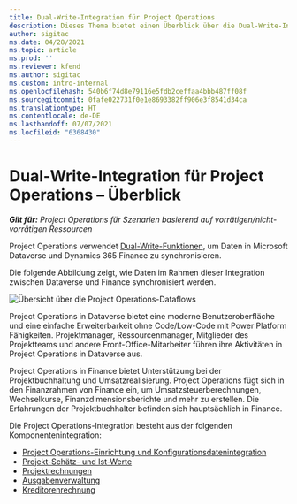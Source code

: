 ```yaml
---
title: Dual-Write-Integration für Project Operations
description: Dieses Thema bietet einen Überblick über die Dual-Write-Integration von Project Operations.
author: sigitac
ms.date: 04/28/2021
ms.topic: article
ms.prod: ''
ms.reviewer: kfend
ms.author: sigitac
ms.custom: intro-internal
ms.openlocfilehash: 540b6f74d8e79116e5fdb2ceffaa4bbb487ff08f
ms.sourcegitcommit: 0fafe022731f0e1e8693382ff906e3f8541d34ca
ms.translationtype: HT
ms.contentlocale: de-DE
ms.lasthandoff: 07/07/2021
ms.locfileid: "6368430"
---
```

# <a name="project-operations-dual-write-integration-overview"></a>Dual-Write-Integration für Project Operations – Überblick

_**Gilt für:** Project Operations für Szenarien basierend auf vorrätigen/nicht-vorrätigen Ressourcen_

Project Operations verwendet [Dual-Write-Funktionen](/dynamics365/fin-ops-core/dev-itpro/data-entities/dual-write/dual-write-home-page), um Daten in Microsoft Dataverse und Dynamics 365 Finance zu synchronisieren.

Die folgende Abbildung zeigt, wie Daten im Rahmen dieser Integration zwischen Dataverse und Finance synchronisiert werden.

![Übersicht über die Project Operations-Dataflows](./media/ProjectOperationsFlows.jpg)

Project Operations in Dataverse bietet eine moderne Benutzeroberfläche und eine einfache Erweiterbarkeit ohne Code/Low-Code mit Power Platform Fähigkeiten. Projektmanager, Ressourcenmanager, Mitglieder des Projektteams und andere Front-Office-Mitarbeiter führen ihre Aktivitäten in Project Operations in Dataverse aus.

Project Operations in Finance bietet Unterstützung bei der Projektbuchhaltung und Umsatzrealisierung. Project Operations fügt sich in den Finanzrahmen von Finance ein, um Umsatzsteuerberechnungen, Wechselkurse, Finanzdimensionsberichte und mehr zu erstellen. Die Erfahrungen der Projektbuchhalter befinden sich hauptsächlich in Finance.

Die Project Operations-Integration besteht aus der folgenden Komponentenintegration:


- [Project Operations-Einrichtung und Konfigurationsdatenintegration](resource-dual-write-setup-integration.md) 
- [Projekt-Schätz- und Ist-Werte](resource-dual-write-estimates-actuals.md)
- [Projektrechnungen](resource-dual-write-project-invoice.md)
- [Ausgabenverwaltung](resource-dual-write-expense.md)
- [Kreditorenrechnung](resource-dual-write-vendor-invoice.md)
